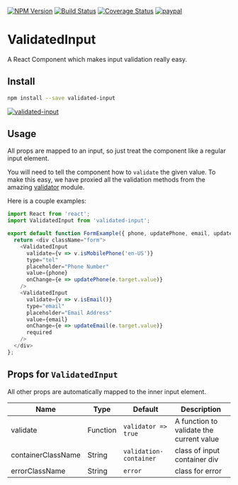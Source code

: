 [![NPM Version](https://img.shields.io/npm/v/validated-input.svg)](https://www.npmjs.com/package/validated-input)
[![Build Status](https://travis-ci.org/dijs/validated-input.svg)](https://travis-ci.org/dijs/validated-input)
[![Coverage Status](https://coveralls.io/repos/dijs/validated-input/badge.svg)](https://coveralls.io/r/dijs/validated-input)
[![paypal](https://www.paypalobjects.com/en_US/i/btn/btn_donateCC_LG.gif)](https://www.paypal.com/cgi-bin/webscr?cmd=_donations&business=richard%2evanderdys%40gmail%2ecom&lc=US&item_name=ValidatedInput&currency_code=USD&bn=PP%2dDonationsBF%3abtn_donateCC_LG%2egif%3aNonHosted)

# ValidatedInput

A React Component which makes input validation really easy.

## Install

```bash
npm install --save validated-input
```

[![validated-input](https://nodei.co/npm/validated-input.png)](https://npmjs.org/package/validated-input)

## Usage

All props are mapped to an input, so just treat the component like a regular input element.

You will need to tell the component how to `validate` the given value. To make this easy, we have
proxied all the validation methods from the amazing [validator](https://www.npmjs.com/package/validator) module.

Here is a couple examples:

````js
import React from 'react';
import ValidatedInput from 'validated-input';

export default function FormExample({ phone, updatePhone, email, updateEmail }) {
  return <div className="form">
    <ValidatedInput
      validate={v => v.isMobilePhone('en-US')}
      type="tel"
      placeholder="Phone Number"
      value={phone}
      onChange={e => updatePhone(e.target.value)}
    />
    <ValidatedInput
      validate={v => v.isEmail()}
      type="email"
      placeholder="Email Address"
      value={email}
      onChange={e => updateEmail(e.target.value)}
      required
    />
  </div>
};
`````

## Props for `ValidatedInput`

All other props are automatically mapped to the inner input element.

| Name         | Type    | Default | Description |
| ------------ | ------- | ------- | ----------- |
| validate | Function | `validator => true` | A function to validate the current value |
| containerClassName | String | `validation-container` | class of input container div |
| errorClassName | String | `error` | class for error |
